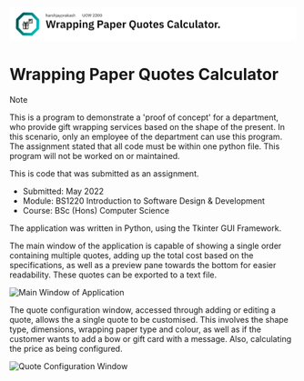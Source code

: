 ![Banner](./doc/banner.png)

# Wrapping Paper Quotes Calculator

> [!Note] 
> This is a program to demonstrate a 'proof of concept' for a department, who provide gift wrapping services based on the shape of the present. In this scenario, only an employee of the department can use this program. The assignment stated that all code must be within one python file. This program will not be worked on or maintained.

This is code that was submitted as an assignment.
* Submitted: May 2022
* Module: BS1220 Introduction to Software Design &amp; Development
* Course: BSc (Hons) Computer Science

The application was written in Python, using the Tkinter GUI Framework.

The main window of the application is capable of showing a single order containing multiple quotes, adding up the total cost based on the specifications, as well as a preview pane towards the bottom for easier readability. These quotes can be exported to a text file.

![Main Window of Application](doc/main-window.PNG)

The quote configuration window, accessed through adding or editing a quote, allows the a single quote to be customised. This involves the shape type, dimensions, wrapping paper type and colour, as well as if the customer wants to add a bow or gift card with a message. Also, calculating the price as being configured.

![Quote Configuration Window](doc/quote-config.PNG)